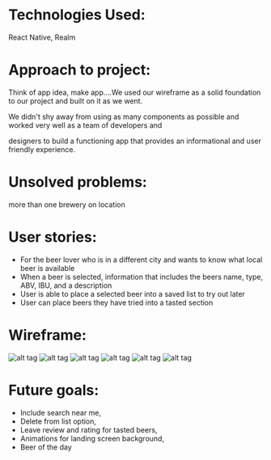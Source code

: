 # **Technologies Used:**
React Native, Realm

# **Approach to project:**
Think of app idea, make app....We used our wireframe as a solid foundation to our project and built on it as we went.

We didn't shy away from using as many components as possible and worked very well as a team of developers and

designers to build a functioning app that provides an informational and user friendly experience.

# **Unsolved problems:**
more than one brewery on location

# **User stories:**
* For the beer lover who is in a different city and wants to know what local beer is available
* When a beer is selected, information that includes the beers name, type, ABV, IBU, and a description
* User is able to place a selected beer into a saved list to try out later
* User can place beers they have tried into a tasted section

# **Wireframe:**
![alt tag](../images/framework1.jpg)
![alt tag](../images/framework2.jpg)
![alt tag](../images/framework3.jpg)
![alt tag](../images/framework4.jpg)
![alt tag](../images/framework5.jpg)
![alt tag](../images/framework6.jpg)

# **Future goals:**
* Include search near me,
* Delete from list option,
* Leave review and rating for tasted beers,
* Animations for landing screen background,
* Beer of the day
